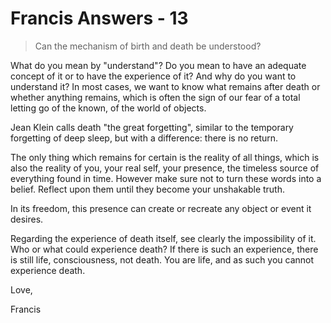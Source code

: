 # Francis Answers - 13

>Can the mechanism of birth and death be understood?

What do you mean by "understand"? Do you mean to have an adequate concept of it or to have the experience of it? And why do you want to understand it? In most cases, we want to know what remains after death or whether anything remains, which is often the sign of our fear of a total letting go of the known, of the world of objects.

Jean Klein calls death "the great forgetting", similar to the temporary forgetting of deep sleep, but with a difference: there is no return.

The only thing which remains for certain is the reality of all things, which is also the reality of you, your real self, your presence, the timeless source of everything found in time. However make sure not to turn these words into a belief. Reflect upon them until they become your unshakable truth.

In its freedom, this presence can create or recreate any object or event it desires.

Regarding the experience of death itself, see clearly the impossibility of it. Who or what could experience death? If there is such an experience, there is still life, consciousness, not death. You are life, and as such you cannot experience death.

Love,

Francis

